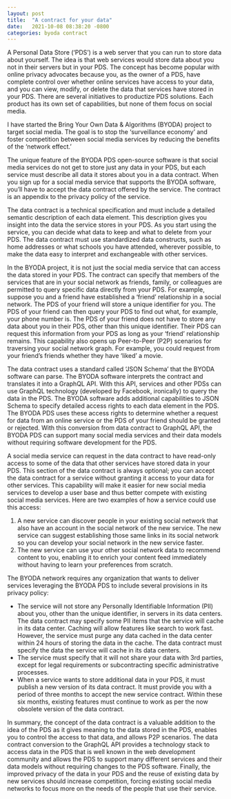 ```yaml
---
layout: post
title:  "A contract for your data"
date:   2021-10-08 08:38:20 -0800
categories: byoda contract
---
```

A Personal Data Store (‘PDS’) is a web server that you can run to store data about yourself. The idea is that web services would store data about you not in their servers but in your PDS. The concept has become popular with online privacy advocates because you, as the owner of a PDS, have complete control over whether online services have access to your data, and you can view, modify, or delete the data that services have stored in your PDS. There are several initiatives to productize PDS solutions. Each product has its own set of capabilities, but none of them focus on social media.

I have started the Bring Your Own Data & Algorithms (BYODA) project to target social media. The goal is to stop the ‘surveillance economy’ and foster competition between social media services by reducing the benefits of the ‘network effect.’

The unique feature of the BYODA PDS open-source software is that social media services do not get to store just any data in your PDS, but each service must describe all data it stores about you in a data contract. When you sign up for a social media service that supports the BYODA software, you’ll have to accept the data contract offered by the service. The contract is an appendix to the privacy policy of the service.

The data contract is a technical specification and must include a detailed semantic description of each data element. This description gives you insight into the data the service stores in your PDS. As you start using the service, you can decide what data to keep and what to delete from your PDS. The data contract must use standardized data constructs, such as home addresses or what schools you have attended, wherever possible, to make the data easy to interpret and exchangeable with other services.

In the BYODA project, it is not just the social media service that can access the data stored in your PDS. The contract can specify that members of the services that are in your social network as friends, family, or colleagues are permitted to query specific data directly from your PDS. For example, suppose you and a friend have established a ‘friend’ relationship in a social network. The PDS of your friend will store a unique identifier for you. The PDS of your friend can then query your PDS to find out what, for example, your phone number is. The PDS of your friend does not have to store any data about you in their PDS, other than this unique identifier. Their PDS can request this information from your PDS as long as your ‘friend’ relationship remains. This capability also opens up Peer-to-Peer (P2P) scenarios for traversing your social network graph. For example, you could request from your friend’s friends whether they have ‘liked’ a movie.

The data contract uses a standard called ‘JSON Schema’ that the BYODA software can parse. The BYODA software interprets the contract and translates it into a GraphQL API. With this API, services and other PDSs can use GraphQL technology (developed by Facebook, ironically) to query the data in the PDS. The BYODA software adds additional capabilities to JSON Schema to specify detailed access rights to each data element in the PDS. The BYODA PDS uses these access rights to determine whether a request for data from an online service or the PDS of your friend should be granted or rejected. With this conversion from data contract to GraphQL API, the BYODA PDS can support many social media services and their data models without requiring software development for the PDS.

A social media service can request in the data contract to have read-only access to some of the data that other services have stored data in your PDS. This section of the data contract is always optional; you can accept the data contract for a service without granting it access to your data for other services. This capability will make it easier for new social media services to develop a user base and thus better compete with existing social media services. Here are two examples of how a service could use this access:
1. A new service can discover people in your existing social network that also have an account in the social network of the new service. The new service can suggest establishing those same links in its social network so you can develop your social network in the new service faster.
2. The new service can use your other social network data to recommend content to you, enabling it to enrich your content feed immediately without having to learn your preferences from scratch.

The BYODA network requires any organization that wants to deliver services leveraging the BYODA PDS to include several provisions in its privacy policy:

- The service will not store any Personally Identifiable Information (PII) about you, other than the unique identifier, in servers in its data centers. The data contract may specify some PII items that the service will cache in its data center. Caching will allow features like search to work fast. However, the service must purge any data cached in the data center within 24 hours of storing the data in the cache. The data contract must specify the data the service will cache in its data centers.
- The service must specify that it will not share your data with 3rd parties, except for legal requirements or subcontracting specific administrative processes.
- When a service wants to store additional data in your PDS, it must publish a new version of its data contract. It must provide you with a period of three months to accept the new service contract. Within these six months, existing features must continue to work as per the now obsolete version of the data contract.

In summary, the concept of the data contract is a valuable addition to the idea of the PDS as it gives meaning to the data stored in the PDS, enables you to control the access to that data, and allows P2P scenarios. The data contract conversion to the GraphQL API provides a technology stack to access data in the PDS that is well known in the web development community and allows the PDS to support many different services and their data models without requiring changes to the PDS software. Finally, the improved privacy of the data in your PDS and the reuse of existing data by new services should increase competition, forcing existing social media networks to focus more on the needs of the people that use their service.